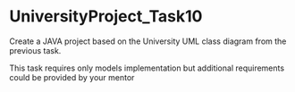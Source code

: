 # UniversityProject_Task10
Create a JAVA project based on the University UML class diagram from the previous task. 

This task requires only models implementation but additional requirements could be provided by your mentor             




















